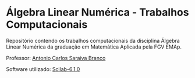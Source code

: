 # Álgebra Linear Numérica - Trabalhos Computacionais

Repositório contendo os trabalhos computacionais da disciplina Álgebra Linear Numérica da graduação em Matemática Aplicada pela FGV EMAp.

Professor: [Antonio Carlos Saraiva Branco](https://emap.fgv.br/corpo-docente/antonio-carlos-saraiva-branco)

Software utilizado: [Scilab-6.1.0](https://www.scilab.org/download/scilab-6.1.0)
